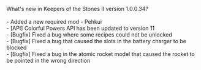 What's new in Keepers of the Stones II version 1.0.0.34?<br/>
<br />- Added a new required mod - Pehkui
<br />- [API] Colorful Powers API has been updated to version 11
<br />- [Bugfix] Fixed a bug where some recipes could not be unlocked
<br />- [Bugfix] Fixed a bug that caused the slots in the battery charger to be blocked
<br />- [Bugfix] Fixed a bug in the atomic rocket model that caused the rocket to be pointed in the wrong direction